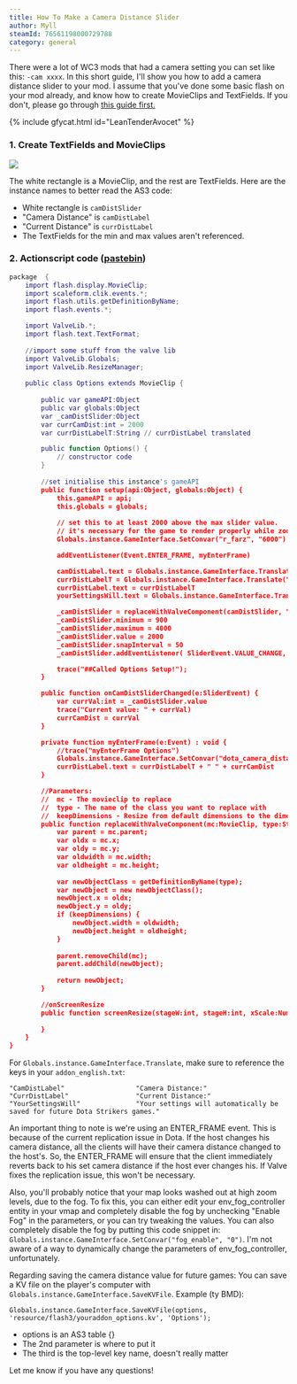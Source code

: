 ```yaml
---
title: How To Make a Camera Distance Slider
author: Myll
steamId: 76561198000729788
category: general
---
```


There were a lot of WC3 mods that had a camera setting you can set like this: `-cam xxxx`. In this short guide, I'll show you how to add a camera distance slider to your mod. I assume that you've done some basic flash on your mod already, and know how to create MovieClips and TextFields. If you don't, please go through [this guide first.](http://yrrep.me/dota/dota-ui-flash.html)

{% include gfycat.html id="LeanTenderAvocet" %}

### 1. Create TextFields and MovieClips

![](http://i.imgur.com/YEUXbN7.png)

The white rectangle is a MovieClip, and the rest are TextFields. Here are the instance names to better read the AS3 code:

* White rectangle is `camDistSlider`
* "Camera Distance" is `camDistLabel`
* "Current Distance" is `currDistLabel`
* The TextFields for the min and max values aren't referenced.

### 2. Actionscript code ([pastebin](http://pastebin.com/WGugXkCL))

~~~lua
package  {
	import flash.display.MovieClip;
	import scaleform.clik.events.*;
	import flash.utils.getDefinitionByName;
	import flash.events.*; 

	import ValveLib.*;
	import flash.text.TextFormat;
	
	//import some stuff from the valve lib
	import ValveLib.Globals;
	import ValveLib.ResizeManager;
	
	public class Options extends MovieClip {
		
		public var gameAPI:Object
		public var globals:Object
		var _camDistSlider:Object
		var currCamDist:int = 2000
		var currDistLabelT:String // currDistLabel translated

		public function Options() {
			// constructor code
		}
		
		//set initialise this instance's gameAPI
		public function setup(api:Object, globals:Object) {
			this.gameAPI = api;
			this.globals = globals;
			
			// set this to at least 2000 above the max slider value.
			// it's necessary for the game to render properly while zooming
			Globals.instance.GameInterface.SetConvar("r_farz", "6000")

			addEventListener(Event.ENTER_FRAME, myEnterFrame)

			camDistLabel.text = Globals.instance.GameInterface.Translate("#CamDistLabel")
			currDistLabelT = Globals.instance.GameInterface.Translate("#CurrDistLabel")
			currDistLabel.text = currDistLabelT
			yourSettingsWill.text = Globals.instance.GameInterface.Translate("#YourSettingsWill")

			_camDistSlider = replaceWithValveComponent(camDistSlider, "Slider_New", true)
			_camDistSlider.minimum = 900
			_camDistSlider.maximum = 4000
			_camDistSlider.value = 2000
			_camDistSlider.snapInterval = 50
			_camDistSlider.addEventListener( SliderEvent.VALUE_CHANGE, onCamDistSliderChanged )

			trace("##Called Options Setup!");
		}

		public function onCamDistSliderChanged(e:SliderEvent) {
			var currVal:int = _camDistSlider.value
			trace("Current value: " + currVal)
			currCamDist = currVal
		}

		private function myEnterFrame(e:Event) : void {
			//trace("myEnterFrame Options")
			Globals.instance.GameInterface.SetConvar("dota_camera_distance", currCamDist.toString())
			currDistLabel.text = currDistLabelT + " " + currCamDist
		}

		//Parameters: 
		//	mc - The movieclip to replace
		//	type - The name of the class you want to replace with
		//	keepDimensions - Resize from default dimensions to the dimensions of mc (optional, false by default)
		public function replaceWithValveComponent(mc:MovieClip, type:String, keepDimensions:Boolean = false) : MovieClip {
			var parent = mc.parent;
			var oldx = mc.x;
			var oldy = mc.y;
			var oldwidth = mc.width;
			var oldheight = mc.height;
			
			var newObjectClass = getDefinitionByName(type);
			var newObject = new newObjectClass();
			newObject.x = oldx;
			newObject.y = oldy;
			if (keepDimensions) {
				newObject.width = oldwidth;
				newObject.height = oldheight;
			}
			
			parent.removeChild(mc);
			parent.addChild(newObject);
			
			return newObject;
		}

		//onScreenResize
		public function screenResize(stageW:int, stageH:int, xScale:Number, yScale:Number, wide:Boolean) {
			
		}
	}	
}
~~~

For `Globals.instance.GameInterface.Translate`, make sure to reference the keys in your `addon_english.txt`:

~~~
"CamDistLabel"					"Camera Distance:"
"CurrDistLabel"					"Current Distance:"
"YourSettingsWill"				"Your settings will automatically be saved for future Dota Strikers games."
~~~

An important thing to note is we're using an ENTER_FRAME event. This is because of the current replication issue in Dota. If the host changes his camera distance, all the clients will have their camera distance changed to the host's. So, the ENTER_FRAME will ensure that the client immediately reverts back to his set camera distance if the host ever changes his. If Valve fixes the replication issue, this won't be necessary.

Also, you'll probably notice that your map looks washed out at high zoom levels, due to the fog. To fix this, you can either edit your env_fog_controller entity in your vmap and completely disable the fog by unchecking "Enable Fog" in the parameters, or you can try tweaking the values. You can also completely disable the fog by putting this code snippet in: `Globals.instance.GameInterface.SetConvar("fog_enable", "0")`. I'm not aware of a way to dynamically change the parameters of env_fog_controller, unfortunately.

Regarding saving the camera distance value for future games: You can save a KV file on the player's computer with `Globals.instance.GameInterface.SaveKVFile`. Example (ty BMD):

`Globals.instance.GameInterface.SaveKVFile(options, 'resource/flash3/youraddon_options.kv', 'Options');`

* options is an AS3 table {}
* The 2nd parameter is where to put it
* The third is the top-level key name, doesn't really matter

Let me know if you have any questions!